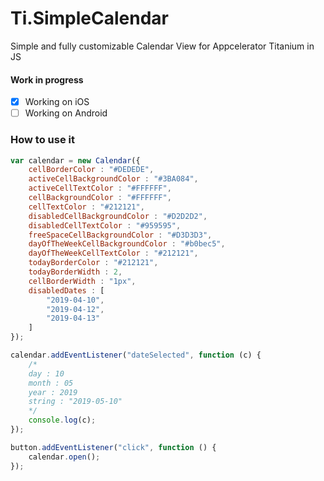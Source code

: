 # Ti.SimpleCalendar
Simple and fully customizable Calendar View for Appcelerator Titanium in JS

#### Work in progress

- [x] Working on iOS
- [ ] Working on Android 

### How to use it
```javascript
var calendar = new Calendar({
    cellBorderColor : "#DEDEDE",
    activeCellBackgroundColor : "#3BA084",
    activeCellTextColor : "#FFFFFF",
    cellBackgroundColor : "#FFFFFF",
    cellTextColor : "#212121",
    disabledCellBackgroundColor : "#D2D2D2",
    disabledCellTextColor : "#959595",
    freeSpaceCellBackgroundColor : "#D3D3D3",
    dayOfTheWeekCellBackgroundColor : "#b0bec5",
    dayOfTheWeekCellTextColor : "#212121",
    todayBorderColor : "#212121",
    todayBorderWidth : 2,
    cellBorderWidth : "1px",
    disabledDates : [
        "2019-04-10",
        "2019-04-12",
        "2019-04-13"
    ]
});

calendar.addEventListener("dateSelected", function (c) {
    /*
    day : 10
    month : 05
    year : 2019
    string : "2019-05-10"
    */
    console.log(c);
});

button.addEventListener("click", function () {
    calendar.open();
});
```
